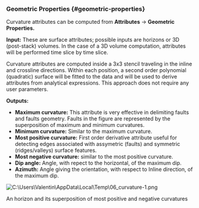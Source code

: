 ### Geometric Properties {#geometric-properties}

Curvature attributes can be computed from **Attributes** → **Geometric Properties.**

**Input:** These are surface attributes; possible inputs are horizons or 3D (post-stack) volumes. In the case of a 3D volume computation, attributes will be performed time slice by time slice.

Curvature attributes are computed inside a 3x3 stencil traveling in the inline and crossline directions. Within each position, a second order polynomial (quadratic) surface will be fitted to the data and will be used to derive attributes from analytical expressions. This approach does not require any user parameters.

**Outputs:**

*   **Maximum curvature:** This attribute is very effective in delimiting faults and faults geometry. Faults in the figure are represented by the superposition of maximum and minimum curvatures.
*   **Minimum curvature:** Similar to the maximum curvature.
*   **Most positive curvature:** First order derivative attribute useful for detecting edges associated with assymetric (faults) and symmetric (ridges/valleys) surface features.
*   **Most negative curvature:** similar to the most positive curvature.
*   **Dip angle:** Angle, with repect to the horizontal, of the maximum dip.
*   **Azimuth:** Angle giving the orientation, with respect to Inline direction, of the maximum dip.

![C:\Users\Valentin\AppData\Local\Temp\06_curvature-1.png](C:\Temp\Gitbook3\export\assets\cusersvalentinappdatalocaltem.png)

An horizon and its superposition of most positive and negative curvatures